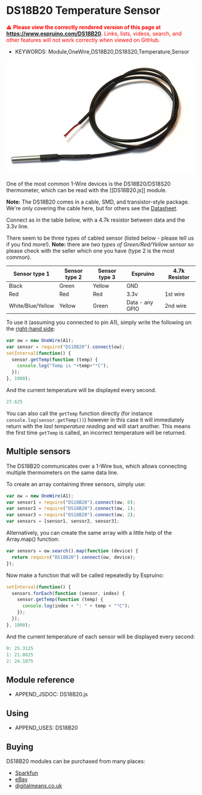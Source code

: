 <!--- Copyright (c) 2013 Gordon Williams, Pur3 Ltd. See the file LICENSE for copying permission. -->
DS18B20 Temperature Sensor
=======================

<span style="color:red">:warning: **Please view the correctly rendered version of this page at https://www.espruino.com/DS18B20**. Links, lists, videos, search, and other features will not work correctly when viewed on GitHub.</span>

* KEYWORDS: Module,OneWire,DS18B20,DS18S20,Temperature,Sensor

![DS18B20 Cable](DS18B20/cable.jpg)

One of the most common 1-Wire devices is the DS18B20/DS18S20 thermometer, which can be read with the [[DS18B20.js]] module.

**Note:** The DS18B20 comes in a cable, SMD, and transistor-style package. We're only covering the cable here, but for others see the [Datasheet](/datasheets/DS18B20.pdf).

Connect as in the table below, with a 4.7k resistor between data and the 3.3v line. 

There seem to be three types of cabled sensor (listed below - please tell us if you find more!). **Note:** there are *two types of Green/Red/Yellow sensor* so please check with the seller which one you have (type 2 is the most common).

| Sensor type 1 | Sensor type 2 | Sensor type 3 | Espruino   | 4.7k Resistor |
| --------- | --------- | --------- | ---------- | ------------- |
| Black     | Green     | Yellow | GND        |               |
| Red       | Red       | Red | 3.3v       | 1st wire      |
| White/Blue/Yellow     | Yellow    | Green | Data - any GPIO | 2nd wire      |

To use it (assuming you connected to pin A1), simply write the following on the [right-hand side](/Modules#repl):

```JavaScript
var ow = new OneWire(A1);
var sensor = require("DS18B20").connect(ow);
setInterval(function() {
  sensor.getTemp(function (temp) {
    console.log("Temp is "+temp+"°C"); 
  });
}, 1000);
```

And the current temperature will be displayed every second.

```JavaScript
27.625
```

You can also call the `getTemp` function directly (for instance `console.log(sensor.getTemp())`) however in this case it will immediately return with the *last temperature reading* and will start another. This means the first time `getTemp` is called, an incorrect temperature will be returned.


Multiple sensors
---------------

The DS18B20 communicates over a 1-Wire bus, which allows connecting multiple thermometers on the same data line.

To create an array containing three sensors, simply use:

```JavaScript
var ow = new OneWire(A1);
var sensor1 = require("DS18B20").connect(ow, 0);
var sensor2 = require("DS18B20").connect(ow, 1);
var sensor3 = require("DS18B20").connect(ow, 2);
var sensors = [sensor1, sensor2, sensor3];
```

Alternatively, you can create the same array with a little help of the Array.map() function:

```JavaScript
var sensors = ow.search().map(function (device) {
  return require("DS18B20").connect(ow, device);
});
```

Now make a function that will be called repeatedly by Espruino:

```JavaScript
setInterval(function() {
  sensors.forEach(function (sensor, index) {
    sensor.getTemp(function (temp) {
      console.log(index + ": " + temp + "°C"); 
    });
  });
}, 1000);
```

And the current temperature of each sensor will be displayed every second:

```JavaScript
0: 25.3125
1: 21.0625
2: 24.1875
```

Module reference
---------------

* APPEND_JSDOC: DS18B20.js

Using 
-----

* APPEND_USES: DS18B20

Buying
-----

DS18B20 modules can be purchased from many places:

* [Sparkfun](https://www.sparkfun.com/products/11050)
* [eBay](http://www.ebay.com/sch/i.html?_nkw=DS18B20)
* [digitalmeans.co.uk](https://digitalmeans.co.uk/shop/index.php?route=product/search&tag=18b20)
